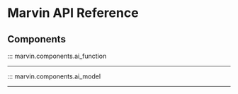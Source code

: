 # Marvin API Reference
## Components


::: marvin.components.ai_function


--- 

::: marvin.components.ai_model

---
